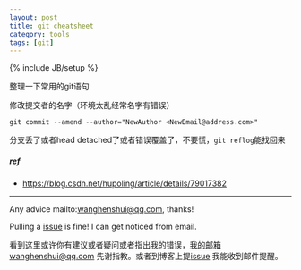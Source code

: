 ```yaml
---
layout: post
title: git cheatsheet
category: tools
tags: [git]
---
```

{% include JB/setup %}

整理一下常用的git语句



修改提交者的名字（环境太乱经常名字有错误）

```git
git commit --amend --author="NewAuthor <NewEmail@address.com>"
```



分支丢了或者head detached了或者错误覆盖了，不要慌，`git reflog`能找回来



##### ref

- https://blog.csdn.net/hupoling/article/details/79017382

---

Any advice mailto:wanghenshui@qq.com, thanks! 

Pulling a [issue](https://github.com/wanghenshui/wanghenshui.github.io/issues/new) is fine! I can get noticed from email.

看到这里或许你有建议或者疑问或者指出我的错误，我的邮箱wanghenshui@qq.com 先谢指教。或者到博客上提[issue](https://github.com/wanghenshui/wanghenshui.github.io/issues/new) 我能收到邮件提醒。







